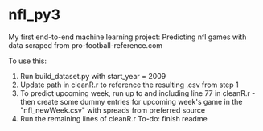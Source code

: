 # nfl_py3
My first end-to-end machine learning project: Predicting nfl games with data scraped from pro-football-reference.com

To use this: 
1) Run build_dataset.py with start_year = 2009
2) Update path in cleanR.r to reference the resulting .csv from step 1
3) To predict upcoming week, run up to and including line 77 in cleanR.r - then create some dummy entries for upcoming week's game in the "nfl_newWeek.csv" with spreads from preferred source
4) Run the remaining lines of cleanR.r
To-do: finish readme
